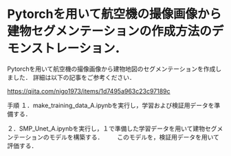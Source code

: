 # Pytorchを用いて航空機の撮像画像から建物セグメンテーションの作成方法のデモンストレーション．

Pytorchを用いて航空機の撮像画像から建物地図のセグメンテーションを作成しました．
詳細は以下の記事をご参考ください．

https://qiita.com/nigo1973/items/1d7495a963c23c97189c

手順
１．make_training_data_A.ipynbを実行し，学習および検証用データを準備する．

２．SMP_Unet_A.ipynbを実行し，１で準備した学習データを用いて建物セグメンテーションのモデルを構築する．
　　このモデルを，検証用データを用いて評価する．
